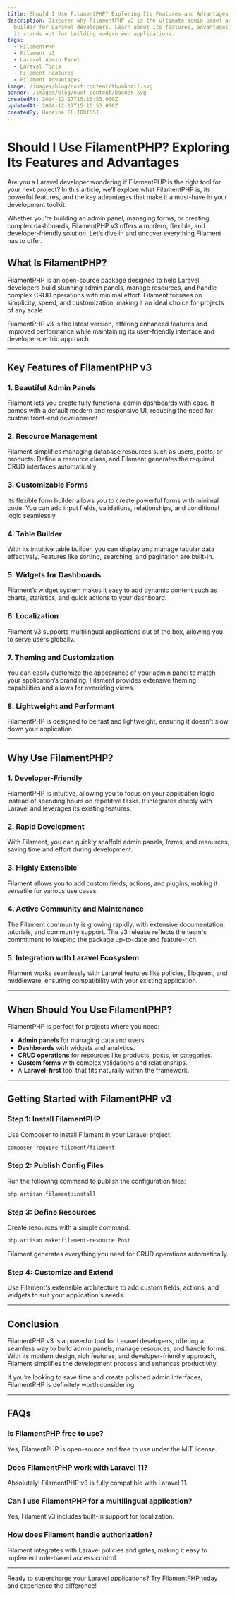 ```yaml
---
title: Should I Use FilamentPHP? Exploring Its Features and Advantages
description: Discover why FilamentPHP v3 is the ultimate admin panel and form
  builder for Laravel developers. Learn about its features, advantages, and why
  it stands out for building modern web applications.
tags:
  - FilamentPHP
  - Filament v3
  - Laravel Admin Panel
  - Laravel Tools
  - Filament Features
  - Filament Advantages
image: /images/blog/nuxt-content/thumbnail.svg
banner: /images/blog/nuxt-content/banner.svg
createdAt: 2024-12-17T15:15:53.000Z
updatedAt: 2024-12-17T15:15:53.000Z
createdBy: Hoceine EL IDRISSI
---
```


# Should I Use FilamentPHP? Exploring Its Features and Advantages

Are you a Laravel developer wondering if FilamentPHP is the right tool for your next project? In this article, we’ll explore what FilamentPHP is, its powerful features, and the key advantages that make it a must-have in your development toolkit.

Whether you’re building an admin panel, managing forms, or creating complex dashboards, FilamentPHP v3 offers a modern, flexible, and developer-friendly solution. Let’s dive in and uncover everything Filament has to offer.

## What Is FilamentPHP?

FilamentPHP is an open-source package designed to help Laravel developers build stunning admin panels, manage resources, and handle complex CRUD operations with minimal effort. Filament focuses on simplicity, speed, and customization, making it an ideal choice for projects of any scale.

FilamentPHP v3 is the latest version, offering enhanced features and improved performance while maintaining its user-friendly interface and developer-centric approach.

---

## Key Features of FilamentPHP v3

### 1. **Beautiful Admin Panels**

Filament lets you create fully functional admin dashboards with ease. It comes with a default modern and responsive UI, reducing the need for custom front-end development.

### 2. **Resource Management**

Filament simplifies managing database resources such as users, posts, or products. Define a resource class, and Filament generates the required CRUD interfaces automatically.

### 3. **Customizable Forms**

Its flexible form builder allows you to create powerful forms with minimal code. You can add input fields, validations, relationships, and conditional logic seamlessly.

### 4. **Table Builder**

With its intuitive table builder, you can display and manage tabular data effectively. Features like sorting, searching, and pagination are built-in.

### 5. **Widgets for Dashboards**

Filament’s widget system makes it easy to add dynamic content such as charts, statistics, and quick actions to your dashboard.

### 6. **Localization**

Filament v3 supports multilingual applications out of the box, allowing you to serve users globally.

### 7. **Theming and Customization**

You can easily customize the appearance of your admin panel to match your application’s branding. Filament provides extensive theming capabilities and allows for overriding views.

### 8. **Lightweight and Performant**

FilamentPHP is designed to be fast and lightweight, ensuring it doesn't slow down your application.

---

## Why Use FilamentPHP?

### 1. **Developer-Friendly**

FilamentPHP is intuitive, allowing you to focus on your application logic instead of spending hours on repetitive tasks. It integrates deeply with Laravel and leverages its existing features.

### 2. **Rapid Development**

With Filament, you can quickly scaffold admin panels, forms, and resources, saving time and effort during development.

### 3. **Highly Extensible**

Filament allows you to add custom fields, actions, and plugins, making it versatile for various use cases.

### 4. **Active Community and Maintenance**

The Filament community is growing rapidly, with extensive documentation, tutorials, and community support. The v3 release reflects the team's commitment to keeping the package up-to-date and feature-rich.

### 5. **Integration with Laravel Ecosystem**

Filament works seamlessly with Laravel features like policies, Eloquent, and middleware, ensuring compatibility with your existing application.

---

## When Should You Use FilamentPHP?

FilamentPHP is perfect for projects where you need:

- **Admin panels** for managing data and users.
- **Dashboards** with widgets and analytics.
- **CRUD operations** for resources like products, posts, or categories.
- **Custom forms** with complex validations and relationships.
- A **Laravel-first** tool that fits naturally within the framework.

---

## Getting Started with FilamentPHP v3

### Step 1: Install FilamentPHP

Use Composer to install Filament in your Laravel project:

```bash
composer require filament/filament
```

### Step 2: Publish Config Files

Run the following command to publish the configuration files:

```bash
php artisan filament:install
```

### Step 3: Define Resources

Create resources with a simple command:

```bash
php artisan make:filament-resource Post
```

Filament generates everything you need for CRUD operations automatically.

### Step 4: Customize and Extend

Use Filament's extensible architecture to add custom fields, actions, and widgets to suit your application's needs.

---

## Conclusion

FilamentPHP v3 is a powerful tool for Laravel developers, offering a seamless way to build admin panels, manage resources, and handle forms. With its modern design, rich features, and developer-friendly approach, Filament simplifies the development process and enhances productivity.

If you’re looking to save time and create polished admin interfaces, FilamentPHP is definitely worth considering.

---

## FAQs

### Is FilamentPHP free to use?

Yes, FilamentPHP is open-source and free to use under the MIT license.

### Does FilamentPHP work with Laravel 11?

Absolutely! FilamentPHP v3 is fully compatible with Laravel 11.

### Can I use FilamentPHP for a multilingual application?

Yes, Filament v3 includes built-in support for localization.

### How does Filament handle authorization?

Filament integrates with Laravel policies and gates, making it easy to implement role-based access control.

---

Ready to supercharge your Laravel applications? Try [FilamentPHP](https://filamentphp.com/) today and experience the difference!

